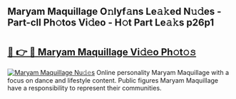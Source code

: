 ## Maryam Maquillage O𝚗lyf𝚊ns Le𝚊𝚔ed N𝚞𝚍es - Part-clI Ph𝚘tos Vi𝚍eo - H𝚘t Part Le𝚊𝚔s p26p1

# <h2><a href="http://hf2wj6.feru.top/?c=Maryam+Maquillage">🔗 👉 🔴 Maryam Maquillage Vi𝚍𝚎o Ph𝚘t𝚘𝚜</a></h2>

[![Maryam Maquillage Nu𝚍𝚎s](https://i.imgur.com/0TWrTi3.gif)](http://hf2wj6.feru.top/?c=Maryam+Maquillage)
Online personality Maryam Maquillage with a focus on dance and lifestyle content. Public figures Maryam Maquillage have a responsibility to represent their communities. 
